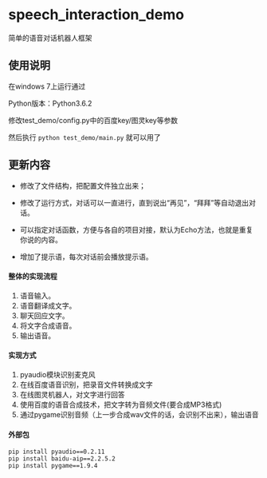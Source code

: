 ﻿# speech_interaction_demo

简单的语音对话机器人框架

## 使用说明


在windows 7上运行通过

Python版本：Python3.6.2

修改test_demo/config.py中的百度key/图灵key等参数

然后执行 `python test_demo/main.py` 就可以用了

## 更新内容

* 修改了文件结构，把配置文件独立出来；

* 修改了运行方式，对话可以一直进行，直到说出“再见”，“拜拜”等自动退出对话。

* 可以指定对话函数，方便与各自的项目对接，默认为Echo方法，也就是重复你说的内容。

* 增加了提示语，每次对话前会播放提示语。
  



#### 整体的实现流程

1. 语音输入。
2. 语音翻译成文字。
3. 聊天回应文字。
4. 将文字合成语音。
5. 输出语音。

#### 实现方式

1. pyaudio模块识别麦克风
2. 在线百度语音识别，把录音文件转换成文字
3. 在线图灵机器人，对文字进行回答
4. 使用百度的语音合成技术，把文字转为音频文件(要合成MP3格式)
5. 通过pygame识别音频（上一步合成wav文件的话，会识别不出来），输出语音

#### 外部包
```
pip install pyaudio==0.2.11
pip install baidu-aip==2.2.5.2
pip install pygame==1.9.4
```
